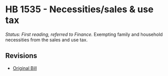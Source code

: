 # HB 1535 - Necessities/sales & use tax
*Status: First reading, referred to Finance.*
Exempting family and household necessities from the sales and use tax.

## Revisions
* [Original Bill](1/)
